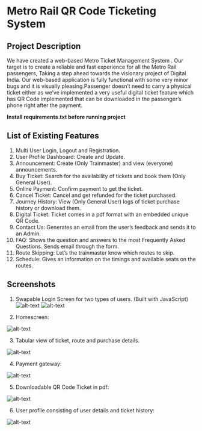 # Metro Rail QR Code Ticketing System

## Project Description
We have created a web-based Metro Ticket Management System . Our target is to create a reliable and fast experience for all the Metro Rail passengers, Taking a step ahead towards the visionary project of Digital India. Our web-based application is fully functional with some very minor bugs and it is visually pleasing.Passenger doesn’t need to carry a physical ticket either as we’ve implemented a very useful digital ticket feature which has QR Code implemented that can be downloaded in the passenger’s phone right after the payment.

**Install requirements.txt before running project**

## List of Existing Features
1.	Multi User Login, Logout and Registration.
2.	User Profile Dashboard: Create and Update.
3.	Announcement: Create (Only Trainmaster) and view (everyone) announcements.
4.	Buy Ticket: Search for the availability of tickets and book them (Only General User).
5.	Online Payment: Confirm payment to get the ticket.
6.	Cancel Ticket: Cancel and get refunded for the ticket purchased.
7.	Journey History: View (Only General User) logs of ticket purchase history or download them.
8.	Digital Ticket: Ticket comes in a pdf format with an embedded unique QR Code.
9.	Contact Us: Generates an email from the user’s feedback and sends it to an Admin.
10.	FAQ: Shows the question and answers to the most Frequently Asked Questions. Sends email through the form.
11.	Route Skipping: Let’s the trainmaster know which routes to skip.
12.	Schedule: Gives an information on the timings and available seats on the routes.

## Screenshots
1. Swapable Login Screen for two types of users. (Built with JavaScript)
![alt-text](https://github.com/saadism777/Metro-Rail-QR-Code-Ticketing-System-CSE299-Project/blob/main/static/images/Picture1.png)
![alt-text](https://github.com/saadism777/Metro-Rail-QR-Code-Ticketing-System-CSE299-Project/blob/main/static/images/Picture2.png)

2. Homescreen:

![alt-text](https://github.com/saadism777/Metro-Rail-QR-Code-Ticketing-System-CSE299-Project/blob/main/static/images/Picture3.png)

3. Tabular view of ticket, route and purchase details.

![alt-text](https://github.com/saadism777/Metro-Rail-QR-Code-Ticketing-System-CSE299-Project/blob/main/static/images/Picture4.png)

4. Payment gateway:

![alt-text](https://github.com/saadism777/Metro-Rail-QR-Code-Ticketing-System-CSE299-Project/blob/main/static/images/Picture5.png)

5. Downloadable QR Code Ticket in pdf:

![alt-text](https://github.com/saadism777/Metro-Rail-QR-Code-Ticketing-System-CSE299-Project/blob/main/static/images/Picture6.png)

6. User profile consisting of user details and ticket history:

![alt-text](https://github.com/saadism777/Metro-Rail-QR-Code-Ticketing-System-CSE299-Project/blob/main/static/images/Picture7.png)
